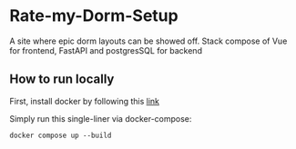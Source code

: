 # Rate-my-Dorm-Setup
A site where epic dorm layouts can be showed off.
Stack compose of Vue for frontend, FastAPI and postgresSQL for backend


## How to run locally
First, install docker by following this [link](https://www.docker.com/products/docker-desktop)

Simply run this single-liner via docker-compose:
```
docker compose up --build
```